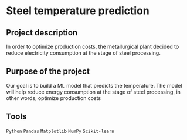 # Steel temperature prediction


## Project description

In order to optimize production costs, the metallurgical plant decided to reduce electricity consumption at the stage of steel processing.



## Purpose of the project

Our goal is to build a ML model that predicts the temperature. The model will help reduce energy consumption at the stage of steel processing, in other words, optimize production costs

## Tools


`Python` `Pandas` `Matplotlib` `NumPy` `Scikit-learn`
